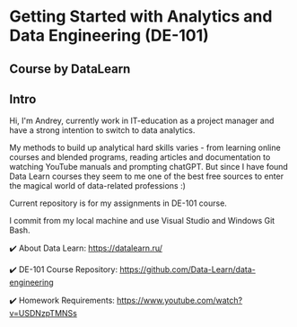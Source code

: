 # Getting Started with Analytics and Data Engineering (DE-101) 
## Course by DataLearn
## Intro

Hi, I'm Andrey, currently work in IT-education as a project manager and have a strong intention to switch to data analytics.

My methods to build up analytical hard skills varies -  from learning online courses and blended programs, reading articles and documentation to watching YouTube manuals and prompting chatGPT. But since I have found Data Learn courses they seem to me one of the best free sources to enter the magical world of data-related professions :)

Current repository is for my assignments in DE-101 course.

I commit from my local machine and use Visual Studio and Windows Git Bash.

✔️ About Data Learn: https://datalearn.ru/

✔️ DE-101 Course Repository: https://github.com/Data-Learn/data-engineering

✔️ Homework Requirements: https://www.youtube.com/watch?v=USDNzpTMNSs
